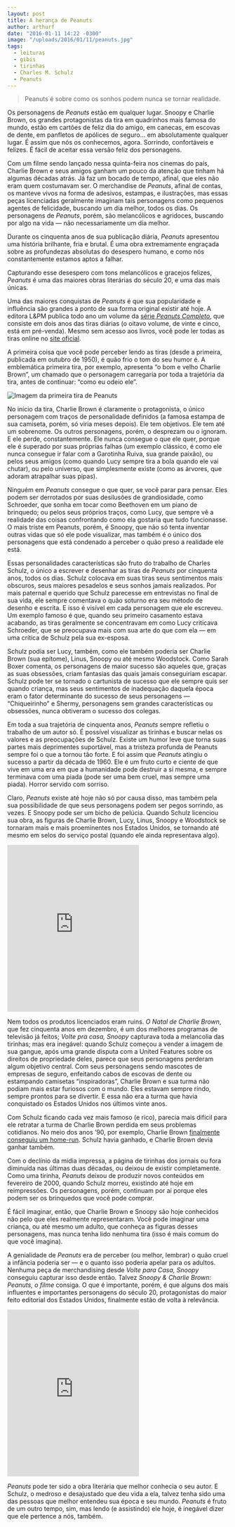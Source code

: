 ```yaml
---
layout: post
title: A herança de Peanuts
author: arthurf
date: "2016-01-11 14:22 -0300"
image: "/uploads/2016/01/11/peanuts.jpg"
tags:
  - leituras
  - gibis
  - tirinhas
  - Charles M. Schulz
  - Peanuts
---
```

<blockquote>
  <p>Peanuts é sobre como os sonhos podem nunca se tornar realidade.</p>
</blockquote>

<p>Os personagens de <em>Peanuts</em> estão em qualquer lugar. Snoopy e Charlie Brown, os grandes protagonistas da tira em quadrinhos mais famosa do mundo, estão em cartões de feliz dia do amigo, em canecas, em escovas de dente, em panfletos de apólices de seguro… em absolutamente qualquer lugar. É assim que nós os conhecemos, agora. Sorrindo, confortáveis e felizes. É fácil de aceitar essa versão feliz dos personagens.</p>

<p>Com um filme sendo lançado nessa quinta-feira nos cinemas do país, Charlie Brown e seus amigos ganham um pouco da atenção que tinham há algumas décadas atrás. Já faz um bocado de tempo, afinal, que eles não eram quem costumavam ser. O merchandise de <em>Peanuts</em>, afinal de contas, os manteve vivos na forma de adesivos, estampas, e ilustrações, mas essas peças licenciadas geralmente imaginam tais personagens como pequenos agentes de felicidade, buscando um dia melhor, todos os dias. Os personagens de <em>Peanuts</em>, porém, são melancólicos e agridoces, buscando por algo na vida — não necessariamente um dia melhor.</p>

<p>Durante os cinquenta anos de sua publicação diária, <em>Peanuts</em> apresentou uma história brilhante, fria e brutal. É uma obra extremamente engraçada sobre as profundezas absolutas do desespero humano, e como nós constantemente estamos aptos a falhar.</p>

<p>Capturando esse desespero com tons melancólicos e gracejos felizes, <em>Peanuts</em> é uma das maiores obras literárias do século 20, e uma das mais únicas.</p>

<p>Uma das maiores conquistas de <em>Peanuts</em> é que sua popularidade e influência são grandes a ponto de sua forma original existir até hoje. A editora L&amp;PM publica todo ano um volume da <a href="http://lpm.com.br/site/default.asp?FiltroCatalogo=*&amp;TroncoID=805134&amp;SecaoID=510927&amp;SubsecaoID=0&amp;Serie=Peanuts%20Completo">série <em>Peanuts Completo</em></a>, que consiste em dois anos das tiras diárias (o oitavo volume, de vinte e cinco, está em pré-venda). Mesmo sem acesso aos livros, você pode ler todas as tiras online no <a href="http://www.peanuts.com/comics">site oficial</a>.</p>

<p>A primeira coisa que você pode perceber lendo as tiras (desde a primeira, publicada em outubro de 1950), é quão frio o tom do seu humor é. A emblemática primeira tira, por exemplo, apresenta “o bom e velho Charlie Brown”, um chamado que o personagem carregaria por toda a trajetória da tira, antes de continuar: “como eu odeio ele”.</p>

<img class="full-width" src="{% link uploads/2016/01/11/peanuts-primeira-tira.jpg %}" alt="Imagem da primeira tira de Peanuts" title="A primeiríssima tirinha de Peanuts, publicada em 2 de outubro de 1950.">

<p>No início da tira, Charlie Brown é claramente o protagonista, o único personagem com traços de personalidade definidos (a famosa estampa de sua camiseta, porém, só viria meses depois). Ele tem objetivos. Ele tem até um sobrenome. Os outros personagens, porém, o desprezam ou o ignoram. E ele perde, constantemente. Ele nunca consegue o que ele quer, porque ele é superado por suas próprias falhas (um exemplo clássico, é como ele nunca consegue ir falar com a Garotinha Ruiva, sua grande paixão), ou pelos seus amigos (como quando Lucy sempre tira a bola quando ele vai chutar), ou pelo universo, que simplesmente existe (como as árvores, que adoram atrapalhar suas pipas).</p>

<p>Ninguém em <em>Peanuts</em> consegue o que quer, se você parar para pensar. Eles podem ser derrotados por suas desilusões de grandiosidade, como Schroeder, que sonha em tocar como Beethoven em um piano de brinquedo; ou pelos seus próprios traços, como Lucy, que sempre vê a realidade das coisas confrontando como ela gostaria que tudo funcionasse. O mais triste em Peanuts, porém, é Snoopy, que não só tenta inventar outras vidas que só ele pode visualizar, mas também é o único dos personagens que está condenado a perceber o quão preso a realidade ele está.</p>

<p>Essas personalidades características são fruto do trabalho de Charles Schulz, o único a escrever e desenhar as tiras de <em>Peanuts</em> por cinquenta anos, todos os dias. Schulz colocava em suas tiras seus sentimentos mais obscuros, seus maiores pesadelos e seus sonhos jamais realizados. Por mais paternal e querido que Schulz parecesse em entrevistas no final de sua vida, ele sempre comentava o quão soturno era seu método de desenho e escrita. E isso é visível em cada personagem que ele escreveu. Um exemplo famoso é que, quando seu primeiro casamento estava acabando, as tiras geralmente se concentravam em como Lucy criticava Schroeder, que se preocupava mais com sua arte do que com ela — em uma crítica de Schulz pela sua ex-esposa.</p>

<p>Schulz podia ser Lucy, também, como ele também poderia ser Charlie Brown (sua epítome), Linus, Snoopy ou até mesmo Woodstock. Como Sarah Boxer comenta, os personagens de maior sucesso são aqueles que, graças as suas obsessões, criam fantasias das quais jamais conseguiriam escapar. Schulz pode ter se tornado o cartunista de sucesso que ele sempre quis ser quando criança, mas seus sentimentos de inadequação daquela época eram o fator determinante do sucesso de seus personagens — “Chiqueirinho” e Shermy, personagens sem grandes características ou obsessões, nunca obtiveram o sucesso dos colegas.</p>

<p>Em toda a sua trajetória de cinquenta anos, <em>Peanuts</em> sempre refletiu o trabalho de um autor só. É possível visualizar as tirinhas e buscar nelas os valores e as preocupações de Schulz. Existe um humor leve que torna suas partes mais deprimentes suportável, mas a tristeza profunda de Peanuts sempre foi o que a tornou tão forte. E foi assim que <em>Peanuts</em> atingiu o sucesso a partir da década de 1960. Ele é um fruto curto e ciente de que vive em uma era em que a humanidade pode destruir a si mesma, e sempre terminava com uma piada (pode ser uma bem cruel, mas sempre uma piada). Horror servido com sorriso.</p>

<p>Claro, <em>Peanuts</em> existe até hoje não só por causa disso, mas também pela sua possibilidade de que seus personagens podem ser pegos sorrindo, as vezes. E Snoopy pode ser um bicho de pelúcia. Quando Schulz licenciou sua obra, as figuras de Charlie Brown, Lucy, Linus, Snoopy e Woodstock se tornaram mais e mais proeminentes nos Estados Unidos, se tornando até mesmo em selos do serviço postal (quando ele ainda representava algo).</p>

<iframe class="full-width" src="https://www.youtube-nocookie.com/embed/hkkC45TfXL4" allowfullscreen="" width="300" height="380" frameborder="0"></iframe>

<p>Nem todos os produtos licenciados eram ruins. <em>O Natal de Charlie Brown</em>, que fez cinquenta anos em dezembro, é um dos melhores programas de televisão já feitos; <em>Volte pra casa, Snoopy</em> capturava toda a melancolia das tirinhas; mas era inegável: quando Schulz começou a vender a imagem de sua gangue, após uma grande disputa com a United Features sobre os direitos de propriedade deles, parece que seus personagens perderam algum objetivo central. Com seus personagens sendo mascotes de empresas de seguro, enfeitando cabos de escovas de dente ou estampando camisetas “inspiradoras”, Charlie Brown e sua turma não podiam mais estar furiosos com o mundo. Eles estavam sempre rindo, sempre prontos para se divertir. E essa não era a turma que havia conquistado os Estados Unidos nos últimos vinte anos.</p>

<p>Com Schulz ficando cada vez mais famoso (e rico), parecia mais difícil para ele retratar a turma de Charlie Brown perdida em seus problemas cotidianos. No meio dos anos ’90, por exemplo, Charlie Brown <a href="http://www.gocomics.com/peanuts/1993/03/30">finalmente conseguiu um home-run</a>. Schulz havia ganhado, e Charlie Brown devia ganhar também.</p>

<p>Com o declínio da mídia impressa, a página de tirinhas dos jornais ou fora diminuída nas últimas duas décadas, ou deixou de existir completamente. Como uma tirinha, <em>Peanuts</em> deixou de produzir novos conteúdos em fevereiro de 2000, quando Schulz morreu, existindo até hoje em reimpressões. Os personagens, porém, continuam por aí porque eles podem ser os brinquedos que você pode comprar.</p>

<p>É fácil imaginar, então, que Charlie Brown e Snoopy são hoje conhecidos não pelo que eles realmente representaram. Você pode imaginar uma criança, ou até mesmo um adulto, que conheça as figuras  desses personagens, mas nunca tenha lido nenhuma tira (isso é mais comum do que você imagina).</p>

<p>A genialidade de <em>Peanuts</em> era de perceber (ou melhor, lembrar) o quão cruel a infância poderia ser — e o quanto isso poderia apelar para os adultos. Nenhuma peça de merchandising desde <em>Volte para Casa, Snoopy</em> conseguiu capturar isso desde então. Talvez <em>Snoopy &amp; Charlie Brown: Peanuts, o filme</em> consiga. O que é importante, porém, é que alguns dos mais influentes e importantes personagens do século 20, protagonistas do maior feito editorial dos Estados Unidos, finalmente estão de volta à relevância.</p>

<div class="video-wrapper">
  <iframe class="full-width" src="https://www.youtube-nocookie.com/embed/FXUIlLLE-7Q" allowfullscreen="" width="300" height="380" frameborder="0"></iframe>
</div>

<p><em>Peanuts</em> pode ter sido a obra literária que melhor conhecia o seu autor. E Schulz, o medroso e desajustado que deu vida a ela, talvez tenha sido uma das pessoas que melhor entendeu sua época e seu mundo. <em>Peanuts</em> é fruto de um outro tempo, sim, mas lendo (e assistindo) ele hoje, é inegável dizer que ele pertence a nós, também.</p>

